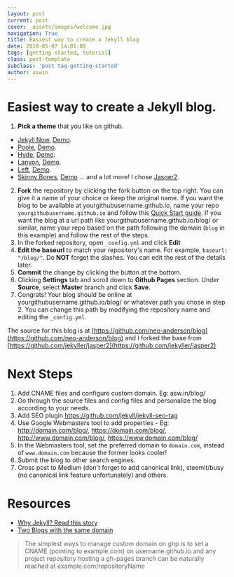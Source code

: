 ```yaml
---
layout: post
current: post
cover:  assets/images/welcome.jpg
navigation: True
title: Easiest way to create a Jekyll blog
date: 2018-05-07 14:01:00
tags: [getting started, tutorial]
class: post-template
subclass: 'post tag-getting-started'
author: aswin
---
```


# Easiest way to create a Jekyll blog.

1. **Pick a theme** that you like on github.
- [Jekyll Now](https://github.com/barryclark/jekyll-now), [Demo](http://www.jekyllnow.com/).
- [Poole](https://github.com/poole/poole), [Demo](http://demo.getpoole.com/).
- [Hyde](https://github.com/poole/hyde), [Demo](http://hyde.getpoole.com/).
- [Lanyon](https://github.com/poole/lanyon), [Demo](http://lanyon.getpoole.com/).
- [Left](https://github.com/holman/left), [Demo](http://zachholman.com/posts/left).
- [Skinny Bones](https://github.com/mmistakes/skinny-bones-jekyll), [Demo](https://mmistakes.github.io/skinny-bones-jekyll/)
... and a lot more!
I chose [Jasper2](https://github.com/jekyller/jasper2).
2. **Fork** the repository by clicking the fork button on the top right. You can give it a name of your choice or keep the original name. If you want the blog to be available at yourgithubusername.github.io, name your repo `yourgithubusername.github.io` and follow this [Quick Start guide](https://github.com/barryclark/jekyll-now). If you want the blog at a url path like yourgithubusername.github.io/blog/ or similar, name your repo based on the path following the domain (`blog` in this example) and follow the rest of the steps.
3. In the forked repository, open `_config.yml` and click **Edit**
4. **Edit the baseurl** to match your repository's name. For example, `baseurl: "/blog/"`. Do **NOT** forget the slashes. You can edit the rest of the details later.
5. **Commit** the change by clicking the button at the bottom.
6. Clicking **Settings** tab and scroll down to **Github Pages** section. Under **Source**, select **Master** branch and click **Save**.
7. Congrats! Your blog should be online at yourgithubusername.github.io/blog/ or whatever path you chose in step 2. You can change this path by modifying the repository name and editing the `_config.yml`.

The source for this blog is at [https://github.com/neo-anderson/blog](https://github.com/neo-anderson/blog) and I forked the base from [https://github.com/jekyller/jasper2](https://github.com/jekyller/jasper2)

# Next Steps
1. Add CNAME files and configure custom domain. Eg: asw.in/blog/
2. Go through the source files and config files and personalize the blog according to your needs. 
3. Add SEO plugin https://github.com/jekyll/jekyll-seo-tag
4. Use Google Webmasters tool to add properties - Eg: http://domain.com/blog/, https://domain.com/blog/, http://www.domain.com/blog/, https://www.domain.com/blog/
5. In the Webmasters tool, set the preferred domain to `domain.com`, instead of `www.domain.com` because the former looks cooler!
6. Submit the blog to other search engines.
7. Cross post to Medium (don't forget to add canonical link), steemit/busy (no canonical link feature unfortunately) and others.

# Resources
- [Why Jekyll? Read this story](https://intersect.whitefusion.io/open-web/goodbye-medium-hello-jekyll)
- [Two Blogs with the same domain](https://stackoverflow.com/questions/31914048/how-to-set-up-two-jekyll-blogs-on-github-pages-with-the-same-domain-cname)
> The simplest ways to manage custom domain on ghp is to set a CNAME (pointing to example.com) on username.github.io and any project repository hosting a gh-pages branch can be naturally reached at example.com/repositoryName
